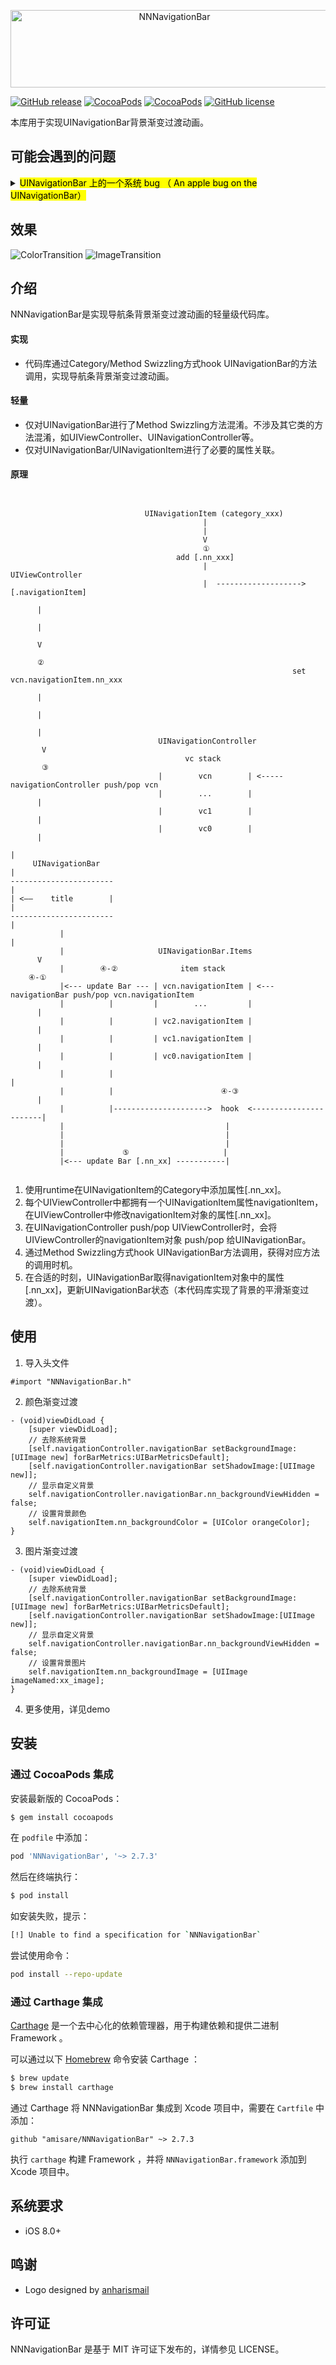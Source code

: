 <p align="center" >
  <img src="https://raw.githubusercontent.com/amisare/Logos/master/NNNavigationBar/Original/horizontal-color.png" width="509" height="124" alt="NNNavigationBar" title="NNNavigationBar">
</p>

[![GitHub release](https://img.shields.io/github/release/amisare/NNNavigationBar.svg)](https://github.com/amisare/NNNavigationBar/releases)
[![CocoaPods](https://img.shields.io/cocoapods/v/NNNavigationBar.svg)](https://cocoapods.org/pods/NNNavigationBar)
[![CocoaPods](https://img.shields.io/cocoapods/p/NNNavigationBar.svg)](https://cocoapods.org/pods/NNNavigationBar)
[![GitHub license](https://img.shields.io/github/license/amisare/NNNavigationBar.svg)](https://github.com/amisare/NNNavigationBar/blob/master/LICENSE)

本库用于实现UINavigationBar背景渐变过渡动画。

## 可能会遇到的问题

<details>
<summary><mark>UINavigationBar 上的一个系统 bug （ An apple bug on the UINavigationBar）</mark></summary>
<p></p>

<blockquote>

bug 描述：导航右滑返回手势，概率性的导致返回以后页面的 rightBarButtonItem 的 tintColor 颜色变浅， bug 现象如下：

![wx20181226-142113](https://user-images.githubusercontent.com/6335968/50435206-3f2a1400-091b-11e9-9ce7-7e9ba1f10acb.png)

bug 代码：

- 在 viewDidLoad 中设置 rightBarButtonItem 会导致 bug 产生。bug 是概率性发生的，不易复现。

```
    override func viewDidLoad() {
        super.viewDidLoad()

        // 在 viewDidLoad 中设置 rightBarButtonItem
        self.navigationItem.rightBarButtonItem = UIBarButtonItem.init(title: "Next", style: .plain, target: self, action: #selector(pushNextViewController))
        self.view.backgroundColor = UIColor.white
        self.title = "Title" + " " + "\(self.page)"
    }

    @objc public func pushNextViewController() {
        let vc = self.nextViewController;
        vc.page = self.page + 1
        self.navigationController?.pushViewController(vc, animated: true)
    }
```

bug 解决：

- 方式2：在 viewWillAppear 中设置 rightBarButtonItem 。

```
    override func viewDidLoad() {
        super.viewDidLoad()
        
       // 将 rightBarButtonItem 设置移至 viewWillAppear
       // self.navigationItem.rightBarButtonItem = UIBarButtonItem.init(title: "Next", style: .plain, target: self, action: #selector(pushNextViewController))
        self.view.backgroundColor = UIColor.white
        self.title = "Title" + " " + "\(self.page)"
    }
    
    override func viewWillAppear(_ animated: Bool) {
        super.viewWillAppear(animated)
        
       // 在 viewWillAppear 中设置 rightBarButtonItem
        self.navigationItem.rightBarButtonItem = UIBarButtonItem.init(title: "Next", style: .plain, target: self, action: #selector(pushNextViewController))
    }
    
    @objc public func pushNextViewController() {
        let vc = self.nextViewController;
        vc.page = self.page + 1
        self.navigationController?.pushViewController(vc, animated: true)
    }
```

- 方法2：[issues12](https://github.com/amisare/NNNavigationBar/issues/12)

bug 工程源码：[UINavigationBarBug](https://github.com/amisare/UINavigationBarBug)

</blockquote>
</details>


## 效果

![ColorTransition](https://raw.githubusercontent.com/amisare/Screenshots/master/NNNavigationBar/Screenshots_00.gif)
![ImageTransition](https://raw.githubusercontent.com/amisare/Screenshots/master/NNNavigationBar/Screenshots_01.gif)

## 介绍

NNNavigationBar是实现导航条背景渐变过渡动画的轻量级代码库。

#### 实现

- 代码库通过Category/Method Swizzling方式hook UINavigationBar的方法调用，实现导航条背景渐变过渡动画。

#### 轻量

- 仅对UINavigationBar进行了Method Swizzling方法混淆。不涉及其它类的方法混淆，如UIViewController、UINavigationController等。
- 仅对UINavigationBar/UINavigationItem进行了必要的属性关联。

#### 原理
         
```


                              UINavigationItem (category_xxx)
                                           |
                                           |
                                           V
                                           ①  
                                     add [.nn_xxx]
                                           |                         UIViewController
                                           |  ------------------->  [.navigationItem]
                                                                             |
                                                                             |
                                                                             V
                                                                             ② 
                                                               set vcn.navigationItem.nn_xxx
                                                                             |
                                                                             |
                                                                             |
                                 UINavigationController                      V
                                       vc stack                              ③            
                                 |        vcn        | <----- navigationController push/pop vcn
                                 |        ...        |                       |
                                 |        vc1        |                       |
                                 |        vc0        |                       |          
                                                                             |
     UINavigationBar                                                         |
-----------------------                                                      |
| <——    title        |                                                      |
-----------------------                                                      |
           |                                                                 |
           |                     UINavigationBar.Items                       V
           |        ④-②              item stack                           ④-①
           |<--- update Bar --- | vcn.navigationItem | <--- navigationBar push/pop vcn.navigationItem
           |          |         |        ...         |                       |
           |          |         | vc2.navigationItem |                       |
           |          |         | vc1.navigationItem |                       |
           |          |         | vc0.navigationItem |                       |
           |          |                                                      |
           |          |                        ④-③                          |
           |          |--------------------->  hook  <-----------------------|
           |                                    |
           |                                    |
           |                                    |
           |             ⑤                     |
           |<--- update Bar [.nn_xx] -----------|
                                                      
```

1. 使用runtime在UINavigationItem的Category中添加属性[.nn_xx]。
2. 每个UIViewController中都拥有一个UINavigationItem属性navigationItem，在UIViewController中修改navigationItem对象的属性[.nn_xx]。
3. 在UINavigationController push/pop UIViewController时，会将UIViewController的navigationItem对象 push/pop 给UINavigationBar。
4. 通过Method Swizzling方式hook UINavigationBar方法调用，获得对应方法的调用时机。
5. 在合适的时刻，UINavigationBar取得navigationItem对象中的属性[.nn_xx]，更新UINavigationBar状态（本代码库实现了背景的平滑渐变过渡）。

## 使用

1. 导入头文件

```
#import "NNNavigationBar.h"
```

2. 颜色渐变过渡

```
- (void)viewDidLoad {
    [super viewDidLoad];
    // 去除系统背景
    [self.navigationController.navigationBar setBackgroundImage:[UIImage new] forBarMetrics:UIBarMetricsDefault];
    [self.navigationController.navigationBar setShadowImage:[UIImage new]];
    // 显示自定义背景
    self.navigationController.navigationBar.nn_backgroundViewHidden = false;
    // 设置背景颜色
    self.navigationItem.nn_backgroundColor = [UIColor orangeColor];
}
```

3. 图片渐变过渡

```
- (void)viewDidLoad {
    [super viewDidLoad];
    // 去除系统背景
    [self.navigationController.navigationBar setBackgroundImage:[UIImage new] forBarMetrics:UIBarMetricsDefault];
    [self.navigationController.navigationBar setShadowImage:[UIImage new]];
    // 显示自定义背景
    self.navigationController.navigationBar.nn_backgroundViewHidden = false;
    // 设置背景图片
    self.navigationItem.nn_backgroundImage = [UIImage imageNamed:xx_image];
}
```

4. 更多使用，详见demo


## 安装

### 通过 CocoaPods 集成

安装最新版的 CocoaPods：

```bash
$ gem install cocoapods
```

在 `podfile` 中添加：

```ruby
pod 'NNNavigationBar', '~> 2.7.3'
```

然后在终端执行：

```bash
$ pod install
```

如安装失败，提示：

```bash
[!] Unable to find a specification for `NNNavigationBar`
```

尝试使用命令：

```bash
pod install --repo-update
```

### 通过 Carthage 集成

[Carthage](https://github.com/Carthage/Carthage) 是一个去中心化的依赖管理器，用于构建依赖和提供二进制 Framework 。

可以通过以下 [Homebrew](http://brew.sh/) 命令安装 Carthage ：

```bash
$ brew update
$ brew install carthage
```

通过 Carthage 将 NNNavigationBar 集成到 Xcode 项目中，需要在 `Cartfile` 中添加：

```ogdl
github "amisare/NNNavigationBar" ~> 2.7.3
```

执行 `carthage` 构建 Framework ，并将 `NNNavigationBar.framework` 添加到 Xcode 项目中。

## 系统要求

- iOS 8.0+

## 鸣谢

- Logo designed by [anharismail](https://github.com/anharismail)

## 许可证

NNNavigationBar 是基于 MIT 许可证下发布的，详情参见 LICENSE。
